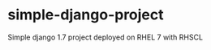 simple-django-project
=====================

Simple django 1.7 project deployed on RHEL 7 with RHSCL
